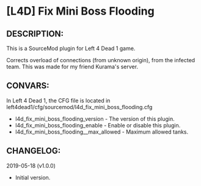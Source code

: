 # [L4D] Fix Mini Boss Flooding

## DESCRIPTION: 

This is a SourceMod plugin for Left 4 Dead 1 game.

Corrects overload of connections (from unknown origin), from the infected team. This was made for my friend Kurama's server.


## CONVARS:

In Left 4 Dead 1, the CFG file is located in left4dead1/cfg/sourcemod/l4d_fix_mini_boss_flooding.cfg

- l4d_fix_mini_boss_flooding_version - The version of this plugin.
- l4d_fix_mini_boss_flooding_enable - Enable or disable this plugin.
- l4d_fix_mini_boss_flooding__max_allowed - Maximum allowed tanks.


## CHANGELOG:

2019-05-18 (v1.0.0)
- Initial version.

